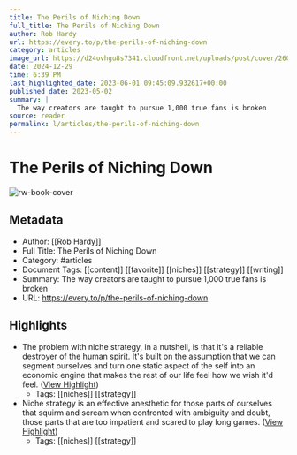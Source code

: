 ```yaml
---
title: The Perils of Niching Down
full_title: The Perils of Niching Down
author: Rob Hardy
url: https://every.to/p/the-perils-of-niching-down
category: articles
image_url: https://d24ovhgu8s7341.cloudfront.net/uploads/post/cover/2605/unknown.png
date: 2024-12-29
time: 6:39 PM
last_highlighted_date: 2023-06-01 09:45:09.932617+00:00
published_date: 2023-05-02
summary: |
  The way creators are taught to pursue 1,000 true fans is broken
source: reader
permalink: l/articles/the-perils-of-niching-down
---
```

# The Perils of Niching Down

![rw-book-cover](https://d24ovhgu8s7341.cloudfront.net/uploads/post/cover/2605/unknown.png)

## Metadata
- Author: [[Rob Hardy]]
- Full Title: The Perils of Niching Down
- Category: #articles
- Document Tags: [[content]] [[favorite]] [[niches]] [[strategy]] [[writing]] 
- Summary: The way creators are taught to pursue 1,000 true fans is broken
- URL: https://every.to/p/the-perils-of-niching-down

## Highlights
- The problem with niche strategy, in a nutshell, is that it's a reliable destroyer of the human spirit. It's built on the assumption that we can segment ourselves and turn one static aspect of the self into an economic engine that makes the rest of our life feel how we wish it'd feel. ([View Highlight](https://read.readwise.io/read/01h1v5epvj3ttvpkr3wncr5dwt))
    - Tags: [[niches]] [[strategy]] 
- Niche strategy is an effective anesthetic for those parts of ourselves that squirm and scream when confronted with ambiguity and doubt, those parts that are too impatient and scared to play long games. ([View Highlight](https://read.readwise.io/read/01h1v5hhkepv8w2kgknb4tz36y))
    - Tags: [[niches]] [[strategy]] 


